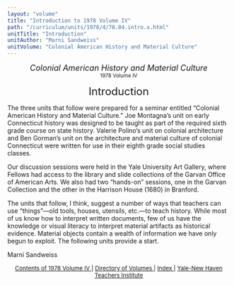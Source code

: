 ```yaml
---
layout: "volume"
title: "Introduction to 1978 Volume IV"
path: "/curriculum/units/1978/4/78.04.intro.x.html"
unitTitle: "Introduction"
unitAuthor: "Marni Sandweiss"
unitVolume: "Colonial American History and Material Culture"
---
```

<body>
 <center>
  <font size="+1">
   <i>
    Colonial American History and Material Culture
   </i>
  </font>
  <br/>
  <small>
   1978 Volume IV
  </small>
  <p>
   <font size="+2">
    Introduction
   </font>
  </p>
 </center>
 <p>
  The three units that follow were prepared for a seminar entitled “Colonial American History and Material Culture.” Joe Montagna’s unit on early Connecticut history was designed to be taught as part of the required sixth grade course on state history. Valerie Polino’s unit on colonial architecture and Ben Gorman’s unit on the architecture and material culture of colonial Connecticut were written for use in their eighth grade social studies classes.
 </p>
 <p>
  Our discussion sessions were held in the Yale University Art Gallery, where Fellows had access to the library and slide collections of the Garvan Office of American Arts. We also had two “hands-on” sessions, one in the Garvan Collection and the other in the Harrison House (1680) in Branford.
 </p>
 <p>
  The units that follow, I think, suggest a number of ways that teachers can use “things”—old tools, houses, utensils, etc.—to teach history. While most of us know how to interpret written documents, few of us have the knowledge or visual literacy to interpret material artifacts as historical evidence. Material objects contain a wealth of information we have only begun to exploit. The following units provide a start.
 </p>
 <p>
  Marni Sandweiss
 </p>
 <p>
 </p>
 <p>
 </p>
 <center>
  <font size="-1">
   <a href="../../../units/1978/4/">
    Contents of 1978 Volume IV
   </a>
   |
   <a href="../../../units/">
    Directory of Volumes
   </a>
   |
   <a href="../../../indexes/">
    Index
   </a>
   |
   <a href="../../../../">
    Yale-New Haven Teachers Institute
   </a>
  </font>
 </center>
</body>